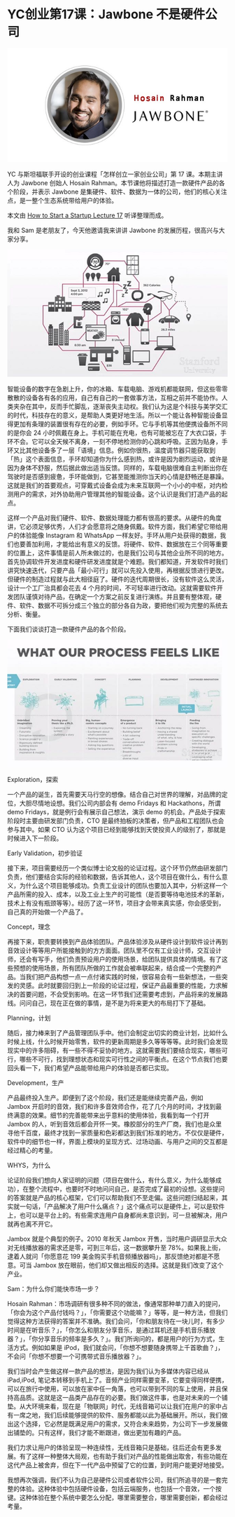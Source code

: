 # YC创业第17课：Jawbone 不是硬件公司

![Image](img/PastedGraphic8.png)

YC 与斯坦福联手开设的创业课程「怎样创立一家创业公司」第 17 课。本期主讲人为 Jawbone 创始人 Hosain Rahman。本节课他将描述打造一款硬件产品的各个阶段，并表示 Jawbone 是集硬件、软件、数据为一体的公司，他们的核心关注点，是一整个生态系统带给用户的体验。

本文由 [How to Start a Startup Lecture 17](http://startupclass.samaltman.com/courses/lec17/) 听译整理而成。

我和 Sam 是老朋友了，今天他邀请我来讲讲 Jawbone 的发展历程，很高兴与大家分享。

[![Image](img/Hosain-Rahman-1.jpg)](http://chuangzhi.b0.upaiyun.com/2015/01/Hosain-Rahman-1.jpg)

智能设备的数字在急剧上升，你的冰箱、车载电脑、游戏机都能联网，但这些零零散散的设备各有各的应用，自己有自己的一套做事方法，互相之前并不能协作。人类夹杂在其中，反而手忙脚乱，逐渐丧失主动权。我们认为这是个科技与美学交汇的时代，科技存在的意义，是帮助人类更好地生活。所以一个能让各种智能设备显得更加有条理的装置很有存在的必要，例如手环。它与手机等其他便携设备所不同的是你会 24 小时佩戴在身上。手机可能在充电，也有可能被忘在了大衣口袋，手环不会。它可以全天候不离身，一刻不停地检测你的心跳和呼吸。正因为贴身，手环又比其他设备多了一层「语境」信息。例如你很热，温度调节器只能获取到「热」这个表面信息，手环却知道你为什么感到热，或许是因为剧烈运动，或许是因为身体不舒服，然后据此做出适当反馈。同样的，车载电脑很难自主判断出你在驾驶时是否感到疲惫，手环能做到，它甚至能推测你当天的心情是舒畅还是暴躁。这就是我们的首要观点，可穿戴式设备会成为未来互联网一个小小的中枢，对内检测用户的需求，对外协助用户管理其他的智能设备。这个认识是我们打造产品的起点。

这样一个产品对我们硬件、软件、数据处理能力都有很高的要求。从硬件的角度讲，它必须足够优秀，人们才会愿意将之随身佩戴。软件方面，我们希望它带给用户的体验能像 Instagram 和 WhatsApp 一样友好。手环从用户处获得的数据，我们也要善加利用，才能给出有意义的反馈。将硬件、软件、数据放在三个同等重要的位置上，这件事情是前人所未做过的，也是我们公司与其他企业所不同的地方。首先协调软件开发进度和硬件研发进度就是个难题。我们都知道，开发软件时我们讲究快速迭代，只要产品「最小可行」就可以先投入使用，再根据反馈进行更改。但硬件的制造过程就与此大相径庭了。硬件的迭代周期很长，没有软件这么灵活，设计一个工厂治具都会花去 4 个月的时间，不可轻率进行改动。这就需要软件开发团队谨慎对待产品，在确定一个方案之前反复进行演练。并且要有整体观，硬件、软件、数据不可拆分成三个独立的部分各自为政，要把他们视为完整的系统去分析、衡量。

下面我们谈谈打造一款硬件产品的各个阶段。

[![Image](img/Hosain-Rahman-2-hardware.jpg)](http://chuangzhi.b0.upaiyun.com/2015/01/Hosain-Rahman-2-hardware.jpg)

Exploration，探索

一个产品的诞生，首先需要天马行空的想像。结合自己对世界的理解，对品牌的定位，大胆尽情地设想。我们公司内部会有 demo Fridays 和 Hackathons，所谓 demo Fridays，就是例行会有展示自己想法，演示 demo 的机会。产品处于探索阶段时主要由研发部门负责，CTO 是最终拍板的决策者，但产品和工程团队也会参与其中。如果 CTO 认为这个项目已经到能够找到天使投资人的级别了，那就是时候进入下一阶段。

Early Validation，初步验证

接下来，项目需要经历一个类似博士论文般的论证过程。这个环节仍然由研发部门负责，他们要结合实际的经验和数据，告诉其他人，这个项目在做什么，有什么意义，为什么这个项目能够成功。负责工业设计的团队也要加入其中，分析这样一个产品所需的投入、成本，以及工业上生产的可能性（是否要等待电池技术的革新，技术上有没有瓶颈等等）。经历了这一环节，项目才会带来真实感，你会感受到，自己真的开始做一个产品了。

Concept，理念

再接下来，职责要转换到产品体验团队。产品体验涉及从硬件设计到软件设计再到音效设计等等用户所能接触到的方方面面。团队里不仅有工业设计师，交互设计师，还会有写手，他们负责预设用户的使用场景，给团队提供具体的情境。有了这些预想的使用场景，所有团队所做的工作就会被串联起来，结合成一个完整的产品。当我们把产品构想一点一点付诸实践的时候，很容易会有一些新想法，一些突发的灵感。此时就要回归到上一阶段的论证过程，保证产品最重要的性能，力求解决的首要问题，不会受到影响。在这一环节我们还需要考虑到，产品将来的发展路线。问问自己，现在正在做的事情，是不是为将来更大的布局打下了基础。

Planning，计划

随后，接力棒来到了产品管理团队手中。他们会制定出切实的商业计划，比如什么时候上线，什么时候开始零售，软件的更新周期是多久等等等等。此时我们会发现现实中的许多阻碍，有一些不得不妥协的地方。这就需要我们要结合现实，哪些可行，哪些不可行，找到理想状态和现实可行性之间的平衡点。在这个节点我们也要回头看一下，我们希望产品能带给用户的体验是否都已实现。

Development，生产

产品最终投入生产。即便到了这个阶段，我们还是能继续完善产品，例如 Jambox 开启时的音效，我们和许多音效师合作，花了几个月的时间，才找到最终满意的效果。细节的完善能带来出乎意料的使用体验，我看到每一个打开 Jambox 的人，听到音效后都会开怀一笑。橡胶部分的生产厂商，我们也是众里寻他千百度，最终才找到一家质量和色彩都达到我们标准的地方。不仅仅是硬件，软件中的细节也一样，界面上模块的呈现方式、过场动画、与用户之间的交互都是经过精心的考量。

WHYS，为什么

论证阶段我们想向人家证明的问题（项目在做什么，有什么意义，为什么能够成功），在整个流程中，也要时不时地问问自己，是否完成了最初的设想。这些提问的答案就是产品的核心框架，它们可以帮助我们不至走偏。这些问题归结起来，其实就一句话，「产品解决了用户什么痛点？」这个痛点可以是硬件上，可以是软件上，也可以是平台上的。有些需求连用户自身都尚未意识到，可一旦被解决，用户就再也离不开它。

Jambox 就是个典型的例子。2010 年秋天 Jambox 开售，当时用户调研显示大众对无线播放器的需求还是零，可到三年后，这一数据攀升至 78%。如果我上街，逮着人就问「你愿意花 199 美金购买手机音频播放器吗」，那反馈绝对都是不愿意。可当 Jambox 放在眼前，他们却又做出相反的选择。这就是我们改变了这个产业。

Sam：为什么你们能快市场一步？

Hosain Rahman：市场调研有很多种不同的做法，像通常那种单刀直入的提问，「你会为这个产品付钱吗？」，「你需要这个功能嘛？」等等，是一种方法，但我们觉得这种方法获得的答案并不准确。我们会问，「你和朋友待在一块儿时，有多少时间是在听音乐？」，「你怎么和朋友分享音乐，是通过耳机还是手机音乐播放器？」，「你分享音乐的频率是多久？」。我们所询问的，都是用户的行为方式，生活方式。例如如果是 iPod，我们就会问，「你想不想要随身携带上千首歌曲？」，不会问「你想不想要一个可携带式音乐播放器？」。

我们当时会产生做这样一款产品的想法，是因为我们认为多媒体内容已经从 iPad,iPod, 笔记本转移到手机上了。音频产业同样需要变革，它要变得同样便携，可以在旅行中使用，可以放在家中任一角落，也可以带到不同的车上使用，并且保持高品质。这就是这一品类产品存在的必要。我们做这件事，也是对未来的一个铺垫。从大环境来看，现在是「物联网」时代，无线音箱可以让我们在用户的家中占有一席之地，我们后续能够提供的软件、服务都能以此为基础展开。所以，我们做出这个选择，它必然是既满足用户的需求，又符合未来趋势，为公司下一步发展做出铺垫的。只有这样，我们才能不断跟进，做出更加有趣的产品。

我们力求让用户的体验呈现一种连续性，无线音箱只是基础，往后还会有更多发展。有了这样一种整体大局观，也有助于我们对产品的性能做出取舍，有些功能在这代产品上被舍弃，但在下一代产品中预留了它的位置，到时用户能更好地接受。

我想再次强调，我们不认为自己是硬件公司或者软件公司，我们所追寻的是一套完整的体验。这种体验中包括硬件设备，包括云端服务，也包括一个音效，一个按键。这种体验在整个系统中要怎么分配，哪里需要整合，哪里需要创新，都会经过考量。